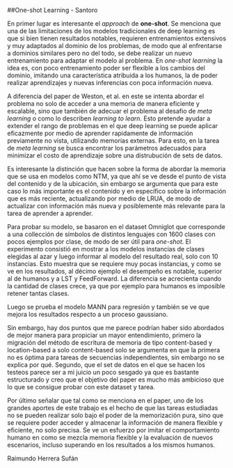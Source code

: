 ##One-shot Learning - Santoro

En primer lugar es interesante el _approach_ de **one-shot**. Se menciona que una de las limitaciones de los modelos tradicionales de deep learning es que si bien tienen resultados notables, requieren entrenamientos extensivos y muy adaptados al dominio de los problemas, de modo que al enfrentarse a dominios similares pero no del todo, se debe realizar un nuevo entrenamiento para adaptar el modelo al problema. En _one-shot learning_ la idea es, con poco entrenamiento poder ser flexible a los cambios del dominio, imitando una característica atribuida a los humanos, la de poder realizar aprendizajes y nuevas inferencias con poca información nueva.

A diferencia del paper de Weston, et al. en este se intenta abordar el problema no solo de acceder a una memoria de manera eficiente y escalable, sino que también de adecuar el problema al desafio de _meta learning_ o como lo describen _learning to learn_. Esto pretende ayudar a extender el rango de problemas en el que deep learning se puede aplicar eficazmente por medio de aprender rapidamente de información previamente no vista, utilizando memorias externas. Para esto, en la tarea de _meta learning_ se busca encontrar los parámetros adecuados para minimizar el costo de aprendizaje sobre una distrubución de sets de datos.

Es interesante la distinción que hacen sobre la forma de abordar la memoria que se usa en modelos como NTM, ya que ahí se ve desde el punto de vista del contenido y de la ubicación, sin embargo se argumenta que para este caso lo más importante es el contenido y en específico sobre la información que es más reciente, actualizando por medio de LRUA, de modo de actualizar con información más nueva y posiblemente más relevante para la tarea de aprender a aprender.

Para probar su modelo, se basaron en el dataset Omniglot que corresponde a una collección de símbolos de distintos lenguajes con 1600 clases con pocos ejemplos por clase, de modo de ser útil para _one-shot_. El experimento consistió en mostrar a los modelos instancias de clases elegidas al azar y luego informar al modelo del resultado real, solo con 10 instancias. Esto muestra que se requiere muy pocas instancias, y como se ve en los resultados, al décimo ejemplo el desempeño es notable, superior al de humanos y a LST y FeedForward. La diferencia se acrecienta cuando la cantidad de clases crece, ya que por ejemplo para humanos es imposible retener tantas clases.

Luego se prueba el modelo MANN para regresión y también se ve que mejora los resultados respecto a un proceso gaussiano.

Sin embargo, hay dos puntos que me parece podrían haber sido abordados de mejor manera para propiciar un mayor entendimiento, primero la migración del método de escritura de memoria de tipo content-based y location-based a solo content-based solo se argumenta en que la primera no es óptima para tareas de secuencias independientes, sin embargo no se explica por qué. Segundo, que el set de datos en el que se hacen los testeos parece ser a mi juicio un poco sesgado ya que es bastante estructurado y creo que el objetivo del paper es mucho más ambicioso que lo que se consigue probar con este dataset y tarea.

Por último señalar que tal como se menciona en el paper, uno de los grandes aportes de este trabajo es el hecho de que las tareas estudiadas no se pueden realizar solo bajo el poder de la memorización pura, sino que se requiere poder acceder y almacenar la información de manera flexible y eficiente, no solo precisa. Se ve un esfuerzo por imitar el comportamiento humano en como se mezcla memoria flexible y la evaluación de nuevos escenarios, incluso superando en los resultados a los mismos humanos.

Raimundo Herrera Sufán